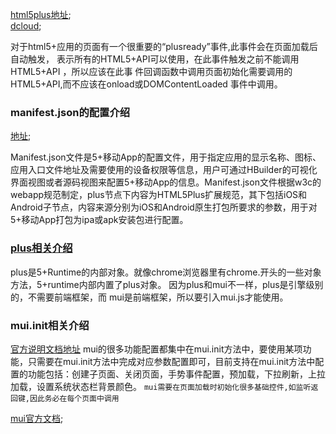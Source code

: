 [html5plus地址](http://www.html5plus.org/);          
[dcloud](http://www.dcloud.io/);    

对于html5+应用的页面有一个很重要的“plusready”事件,此事件会在页面加载后自动触发，
表示所有的HTML5+API可以使用，在此事件触发之前不能调用HTML5+API ，所以应该在此事
件回调函数中调用页面初始化需要调用的HTML5+API,而不应该在onload或DOMContentLoaded
事件中调用。                                                                                                                                    

### manifest.json的配置介绍
[地址](http://ask.dcloud.net.cn/article/94);
 
   Manifest.json文件是5+移动App的配置文件，用于指定应用的显示名称、图标、应用入口文件地址及需要使用的设备权限等信息，用户可通过HBuilder的可视化界面视图或者源码视图来配置5+移动App的信息。Manifest.json文件根据w3c的webapp规范制定，plus节点下内容为HTML5Plus扩展规范，其下包括iOS和Android子节点，内容来源分别为iOS和Android原生打包所要求的参数，用于对5+移动App打包为ipa或apk安装包进行配置。


### [plus相关介绍](http://ask.dcloud.net.cn/article/165)
plus是5+Runtime的内部对象。就像chrome浏览器里有chrome.开头的一些对象方法，5+runtime内部内置了plus对象。  因为plus和mui不一样，plus是引擎级别的，不需要前端框架，而
mui是前端框架，所以要引入mui.js才能使用。

### mui.init相关介绍
[官方说明文档地址](http://dev.dcloud.net.cn/mui/util/#init)
mui的很多功能配置都集中在mui.init方法中，要使用某项功能，只需要在mui.init方法中完成对应参数配置即可，目前支持在mui.init方法中配置的功能包括：创建子页面、关闭页面，手势事件配置，预加载，下拉刷新，上拉加载，设置系统状态栏背景颜色。
````mui需要在页面加载时初始化很多基础控件,如监听返回键,因此务必在每个页面中调用````

[mui官方文档](http://dev.dcloud.net.cn/mui/ui/);
